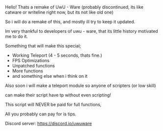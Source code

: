 Hello!
Thats a remake of UwU - Ware (probably discontinued, its like catware or writeline right now, but its not like old one)

So i will do a remake of this, and mostly ill try to keep it updated.

Im very thankful to developers of uwu - ware, that its little history motivated me to do it.

Something that will make this special;

- Working Teleport (4 - 5 seconds, thats fine.)
- FPS Optimizations
- Unpatched functions
- More functions
- and something else when i think on it

Also soon i will make a teleport module so anyone of scripters (or low skill)

can make their script have tp without even scripting!

This script will NEVER be paid for full functions,

All you probably can pay for is tips.

Discord server: https://discord.io/uwuware
